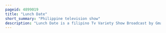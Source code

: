 ```yaml
---
pageid: 4899019
title: "Lunch Date"
short_summary: "Philippine television show"
description: "Lunch Date is a filipino Tv Variety Show Broadcast by Gma Network. Originally hosted by Orly Mercado, Rico J. Puno Chiqui Hollmann and Toni rose Gayda it premiered on 9 June 1986 replacing the Student Canteen. The Show finished on March 19 1993. It was replaced by Sst: salo-salo Together in its Timeslot."
---
```

